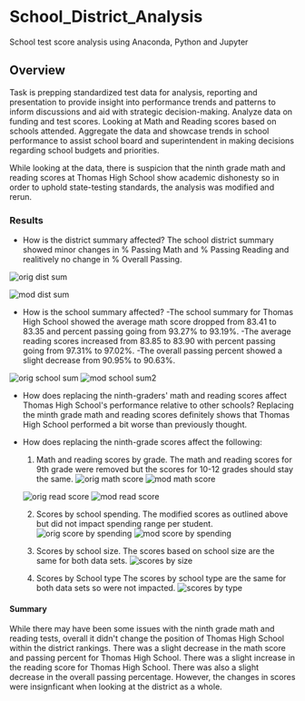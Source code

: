 # School_District_Analysis
School test score analysis using Anaconda, Python and Jupyter

## Overview
Task is prepping standardized test data for analysis, reporting and presentation to provide insight into performance trends and patterns to inform discussions and aid with strategic decision-making. Analyze data on funding and test scores. Looking at Math and Reading scores based on schools attended. Aggregate the data and showcase trends in school performance to assist school board and superintendent in making decisions regarding school budgets and priorities.

While looking at the data, there is suspicion that the ninth grade math and reading scores at Thomas High School show academic dishonesty so in order to uphold state-testing standards, the analysis was modified and rerun.

### Results

* How is the district summary affected?
The school district summary showed minor changes in % Passing Math and % Passing Reading and realitively no change in % Overall Passing.

![orig dist sum](https://user-images.githubusercontent.com/96350410/150653173-6bc909d5-0a70-4280-b14d-523ce5d5012a.png)

![mod dist sum](https://user-images.githubusercontent.com/96350410/150653174-1df587d3-0a13-4640-871e-9c93a3455606.png)

* How is the school summary affected?
  -The school summary for Thomas High School showed the average math score dropped from 83.41 to 83.35 and percent passing going from 93.27% to 93.19%.
  -The average reading scores increased from 83.85 to 83.90 with percent passing going from 97.31% to 97.02%. 
  -The overall passing percent showed a slight decrease from 90.95% to 90.63%.

![orig school sum](https://user-images.githubusercontent.com/96350410/150653557-6cf16da3-81ee-4a34-85a2-ba403f39edc6.png)
![mod school sum2](https://user-images.githubusercontent.com/96350410/150653770-0697b91c-52b6-4edd-8472-fb489c3477b2.png)

* How does replacing the ninth-graders' math and reading scores affect Thomas High School's performance relative to other schools?
Replacing the minth grade math and reading scores definitely shows that Thomas High School performed a bit worse than previously thought.

* How does replacing the ninth-grade scores affect the following:

    1. Math and reading scores by grade.
    The math and reading scores for 9th grade were removed but the scores for 10-12 grades should stay the same.
    ![orig math score](https://user-images.githubusercontent.com/96350410/150654002-2096708f-1288-405e-ab62-40d06970e2d9.png)
    ![mod math score](https://user-images.githubusercontent.com/96350410/150654006-b3270c5f-9a58-419b-b3c8-f6694821d8b5.png)
    
    ![orig read score](https://user-images.githubusercontent.com/96350410/150654015-fd12717c-da07-481f-b3d0-aedd00dd97ca.png)
    ![mod read score](https://user-images.githubusercontent.com/96350410/150654018-4094e108-b107-4cb8-86ce-db0190f52ae4.png)

    2. Scores by school spending.
    The modified scores as outlined above but did not impact spending range per student.
    ![orig score by spending](https://user-images.githubusercontent.com/96350410/150654269-1c00d56e-6f84-49f9-a47d-9323b972d912.png)
    ![mod score by spending](https://user-images.githubusercontent.com/96350410/150654197-8f7945a4-2333-4e65-b6d4-17ddc44618d6.png)

    3. Scores by school size.
    The scores based on school size are the same for both data sets.
    ![scores by size](https://user-images.githubusercontent.com/96350410/150654356-0269b0f2-45a7-45db-b488-a2e33d09ec46.png)

    4. Scores by School type
    The scores by school type are the same for both data sets so were not impacted.
    ![scores by type](https://user-images.githubusercontent.com/96350410/150654413-1430e9c5-ef26-4836-a485-e9fb7ef52e1e.png)

#### Summary
While there may have been some issues with the ninth grade math and reading tests, overall it didn't change the position of Thomas High School within the district rankings. There was a slight decrease in the math score and passing percent for Thomas High School. There was a slight increase in the reading score for Thomas High School. There was also a slight decrease in the overall passing percentage. However, the changes in scores were insignficant when looking at the district as a whole.
